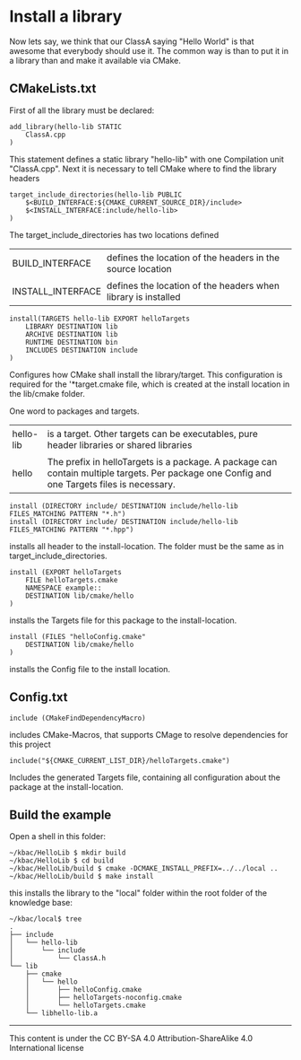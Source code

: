 # Install a library

Now lets say, we think that our ClassA saying "Hello World" is that awesome that everybody 
should use it. The common way is than to put it in a library than and make it available 
via CMake. 

## CMakeLists.txt

First of all the library must be declared:

    add_library(hello-lib STATIC 
        ClassA.cpp
    )

This statement defines a static library "hello-lib" with one Compilation unit "ClassA.cpp". 
Next it is necessary to tell CMake where to find the library headers

    target_include_directories(hello-lib PUBLIC 
        $<BUILD_INTERFACE:${CMAKE_CURRENT_SOURCE_DIR}/include>
        $<INSTALL_INTERFACE:include/hello-lib>
    )

The target_include_directories has two locations defined
<style>
th, td {
padding: 5px
}
</style>
<table>
<tr><td>BUILD_INTERFACE</td><td>defines the location of the headers in the source location</td></tr>
<tr><td>INSTALL_INTERFACE</td><td>defines the location of the headers when library is installed</td></tr>
</table>

    install(TARGETS hello-lib EXPORT helloTargets 
        LIBRARY DESTINATION lib
        ARCHIVE DESTINATION lib
        RUNTIME DESTINATION bin
        INCLUDES DESTINATION include
    )

Configures how CMake shall install the library/target. This configuration is required 
for the \'*target.cmake file, which is created at the install location in the lib/cmake 
folder.

One word to packages and targets.

<table>
<tr><td>hello-lib</td><td>is a target. Other targets can be executables, pure header libraries or shared libraries</td></tr>
<tr><td>hello</td><td>The prefix in helloTargets is a package. A package can contain multiple targets. Per package one Config and one Targets files is necessary.</td></tr>
</table>
 

    install (DIRECTORY include/ DESTINATION include/hello-lib FILES_MATCHING PATTERN "*.h")
    install (DIRECTORY include/ DESTINATION include/hello-lib FILES_MATCHING PATTERN "*.hpp")

installs all header to the install-location. The folder must be the same as in target_include_directories.

    install (EXPORT helloTargets 
        FILE helloTargets.cmake
        NAMESPACE example::
        DESTINATION lib/cmake/hello
    )

installs the Targets file for this package to the install-location.

    install (FILES "helloConfig.cmake"
        DESTINATION lib/cmake/hello
    )

installs the Config file to the install location.

## Config.txt

    include (CMakeFindDependencyMacro)

includes CMake-Macros, that supports CMage to resolve dependencies for this project

    include("${CMAKE_CURRENT_LIST_DIR}/helloTargets.cmake")

Includes the generated Targets file, containing all configuration about the package 
at the install-location.

## Build the example

Open a shell in this folder:

    ~/kbac/HelloLib $ mkdir build
    ~/kbac/HelloLib $ cd build
    ~/kbac/HelloLib/build $ cmake -DCMAKE_INSTALL_PREFIX=../../local ..
    ~/kbac/HelloLib/build $ make install

this installs the library to the "local" folder within the root folder of the knowledge 
base:

    ~/kbac/local$ tree
    .
    ├── include
    │   └── hello-lib
    │       └── include
    │           └── ClassA.h
    └── lib
        ├── cmake
        │   └── hello
        │       ├── helloConfig.cmake
        │       ├── helloTargets-noconfig.cmake
        │       └── helloTargets.cmake
        └── libhello-lib.a

---
This content is under the  CC BY-SA 4.0 Attribution-ShareAlike 4.0 International license 